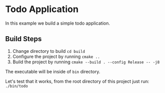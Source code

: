 
# Todo Application

In this example we build a simple todo application.

## Build Steps

1. Change directory to build `cd build`
2. Configure the project by running `cmake ..`
3. Build the project by running `cmake --build . --config Release -- -j8`

The executable will be inside of `bin` directory.

Let's test that it works, from the root directory of this project just run: `./bin/todo`
